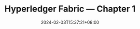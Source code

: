 ---
layout: post
title: "Hyperledger Fabric — Chapter 1"
description: Discuss the infrastructure of Hyperledger Fabric, and how to install and deploy it.
date: 2024-02-03T15:37:21+08:00
image: "2643596.jpg"
tags: [Blockchain]
---